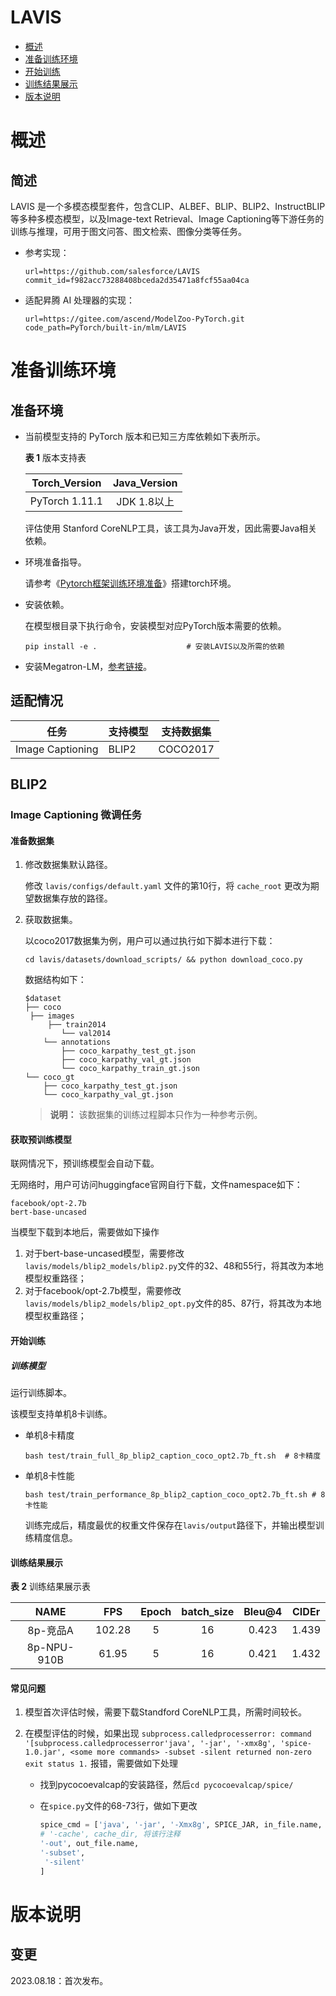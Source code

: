 # LAVIS

-   [概述]()
-   [准备训练环境]()
-   [开始训练]()
-   [训练结果展示]()
-   [版本说明]()

# 概述

## 简述

LAVIS 是一个多模态模型套件，包含CLIP、ALBEF、BLIP、BLIP2、InstructBLIP等多种多模态模型，以及Image-text Retrieval、Image Captioning等下游任务的训练与推理，可用于图文问答、图文检索、图像分类等任务。

- 参考实现：

  ```
  url=https://github.com/salesforce/LAVIS
  commit_id=f982acc73288408bceda2d35471a8fcf55aa04ca
  ```

- 适配昇腾 AI 处理器的实现：

  ```
  url=https://gitee.com/ascend/ModelZoo-PyTorch.git
  code_path=PyTorch/built-in/mlm/LAVIS
  ```

# 准备训练环境

## 准备环境

- 当前模型支持的 PyTorch 版本和已知三方库依赖如下表所示。

  **表 1**  版本支持表

  | Torch_Version  | Java_Version |
  | :------------: | :----------: |
  | PyTorch 1.11.1 | JDK 1.8以上  |

  评估使用 Stanford CoreNLP工具，该工具为Java开发，因此需要Java相关依赖。

- 环境准备指导。

  请参考《[Pytorch框架训练环境准备](https://www.hiascend.com/document/detail/zh/ModelZoo/pytorchframework/ptes)》搭建torch环境。

- 安装依赖。

  在模型根目录下执行命令，安装模型对应PyTorch版本需要的依赖。

  ```shell
  pip install -e .                    # 安装LAVIS以及所需的依赖
  ```

- 安装Megatron-LM，[参考链接](http://gitee.com/ascend/Megatron-LM)。

## 适配情况

| 任务             | 支持模型 | 支持数据集 |
| ---------------- | -------- | ---------- |
| Image Captioning | BLIP2    | COCO2017   |

## BLIP2

### Image Captioning 微调任务

#### 准备数据集

1. 修改数据集默认路径。

   修改 `lavis/configs/default.yaml` 文件的第10行，将 `cache_root` 更改为期望数据集存放的路径。

2. 获取数据集。

   以coco2017数据集为例，用户可以通过执行如下脚本进行下载：

   ```
   cd lavis/datasets/download_scripts/ && python download_coco.py
   ```

   数据结构如下：

   ```
   $dataset
   ├── coco
   	├── images
   		├── train2014
           └── val2014
       └── annotations
           ├── coco_karpathy_test_gt.json
           ├── coco_karpathy_val_gt.json
           └── coco_karpathy_train_gt.json
   └── coco_gt
       ├── coco_karpathy_test_gt.json
       └── coco_karpathy_val_gt.json
   ```

   > **说明：** 
   > 该数据集的训练过程脚本只作为一种参考示例。

#### 获取预训练模型

联网情况下，预训练模型会自动下载。

无网络时，用户可访问huggingface官网自行下载，文件namespace如下：

```
facebook/opt-2.7b
bert-base-uncased
```

当模型下载到本地后，需要做如下操作

1. 对于bert-base-uncased模型，需要修改`lavis/models/blip2_models/blip2.py`文件的32、48和55行，将其改为本地模型权重路径；
2. 对于facebook/opt-2.7b模型，需要修改`lavis/models/blip2_models/blip2_opt.py`文件的85、87行，将其改为本地模型权重路径；

#### 开始训练

##### 训练模型

运行训练脚本。

该模型支持单机8卡训练。

- 单机8卡精度

  ```shell
  bash test/train_full_8p_blip2_caption_coco_opt2.7b_ft.sh  # 8卡精度
  ```

* 单机8卡性能

  ```shell
  bash test/train_performance_8p_blip2_caption_coco_opt2.7b_ft.sh # 8卡性能
  ```

  训练完成后，精度最优的权重文件保存在`lavis/output`路径下，并输出模型训练精度信息。

#### 训练结果展示

**表 2**  训练结果展示表

|    NAME     | FPS  | Epoch | batch_size | Bleu@4 | CIDEr |
| :---------: | :--: | :---: | :--------: | :----: | :---: |
|  8p-竞品A   |   102.28   |   5   |     16     |    0.423    |    1.439   |
| 8p-NPU-910B |   61.95   |   5   |     16     |    0.421    |    1.432   |

#### 常见问题

1. 模型首次评估时候，需要下载Standford CoreNLP工具，所需时间较长。

2. 在模型评估的时候，如果出现 `subprocess.calledprocesserror: command '[subprocess.calledprocesserror'java', '-jar', '-xmx8g', 'spice-1.0.jar', <some more commands> -subset -silent returned non-zero exit status 1.` 报错，需要做如下处理

   * 找到pycocoevalcap的安装路径，然后`cd pycocoevalcap/spice/`

   * 在`spice.py`文件的68-73行，做如下更改

     ```python
     spice_cmd = ['java', '-jar', '-Xmx8g', SPICE_JAR, in_file.name, 
     # '-cache', cache_dir, 将该行注释
     '-out', out_file.name,
     '-subset',
      '-silent'
     ]
     ```

# 版本说明

## 变更

2023.08.18：首次发布。
